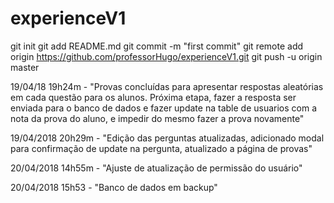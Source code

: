 # experienceV1

git init
git add README.md
git commit -m "first commit"
git remote add origin https://github.com/professorHugo/experienceV1.git
git push -u origin master

19/04/18 19h24m - "Provas concluídas para apresentar respostas aleatórias em cada questão para os alunos. Próxima etapa, fazer a resposta ser enviada para o banco de dados e fazer update na table de usuarios com a nota da prova do aluno, e impedir do mesmo fazer a prova novamente"

19/04/2018 20h29m - "Edição das perguntas atualizadas, adicionado modal para confirmação de update na pergunta, atualizado a página de provas"

20/04/2018 14h55m - "Ajuste de atualização de permissão do usuário"

20/04/2018 15h53 - "Banco de dados em backup"
